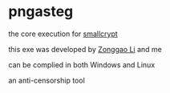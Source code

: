 # pngasteg

the core execution for [smallcrypt](https://github.com/Lance-Tsui/steganography)

this exe was developed by [Zonggao Li](https://github.com/li20034) and me

can be complied in both Windows and Linux

an anti-censorship tool
